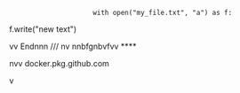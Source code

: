                          with open("my_file.txt", "a") as f:
   f.write("new text")

vv 
Endnnn
/// 
    nv
  nnbfgnbvfvv ****      
             
              
    
nvv   docker.pkg.github.com     
  
    
  v     
        
             
 
     
  
  
  
     
    
 
  

  
     
   
     
 
  
 
